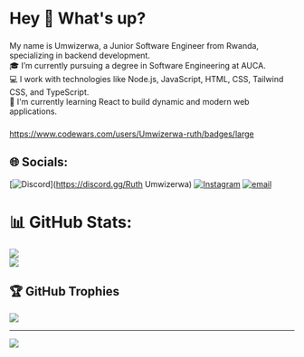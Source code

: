 <h1 align="left">Hey 👋 What's up?</h1>

###
<p align="left">

My name is Umwizerwa, a Junior Software Engineer from Rwanda, specializing in backend development. <br>
🎓 I’m currently pursuing a degree in Software Engineering at AUCA. <br>
💻 I work with technologies like Node.js, JavaScript, HTML, CSS, Tailwind CSS, and TypeScript. <br>
🚀 I'm currently learning React to build dynamic and modern web applications.
</p>

###


###
https://www.codewars.com/users/Umwizerwa-ruth/badges/large

## 🌐 Socials:
[![Discord](https://img.shields.io/badge/Discord-%237289DA.svg?logo=discord&logoColor=white)](https://discord.gg/Ruth Umwizerwa) [![Instagram](https://img.shields.io/badge/Instagram-%23E4405F.svg?logo=Instagram&logoColor=white)](https://instagram.com/umwizerwa_) [![email](https://img.shields.io/badge/Email-D14836?logo=gmail&logoColor=white)](mailto:ruthumwizerwa@gmail.com) 



# 📊 GitHub Stats:

![](https://nirzak-streak-stats.vercel.app/?user=Umwizer&theme=dark&hide_border=false)<br/>
![](https://github-readme-stats.vercel.app/api/top-langs/?username=Umwizer&theme=dark&hide_border=false&include_all_commits=false&count_private=false&layout=compact)
<!-- ![](https://github-readme-stats.vercel.app/api/top-langs/?username=Umwizer&theme=dark&hide_border=false&include_all_commits=false&count_private=false&layout=compact) -->


## 🏆 GitHub Trophies
![](https://github-profile-trophy.vercel.app/?username=Umwizer&theme=radical&no-frame=false&no-bg=true&margin-w=4)

---
[![](https://visitcount.itsvg.in/api?id=Umwizer&icon=0&color=0)](https://visitcount.itsvg.in)

<!-- Proudly created with GPRM ( https://gprm.itsvg.in ) -->
